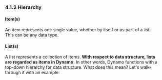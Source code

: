 ### 4.1.2 Hierarchy

#### Item(s)
An item represents one single value, whether by itself or as part of a list.  This can be any data type. 
#### List(s)
A list represents a collection of items.  **With respect to data structure, lists are regarded as items in Dynamo.**  In other words, Dynamo functions with a top-down hierarchy for data structure. What does this mean?  Let's walk-through it with an example: